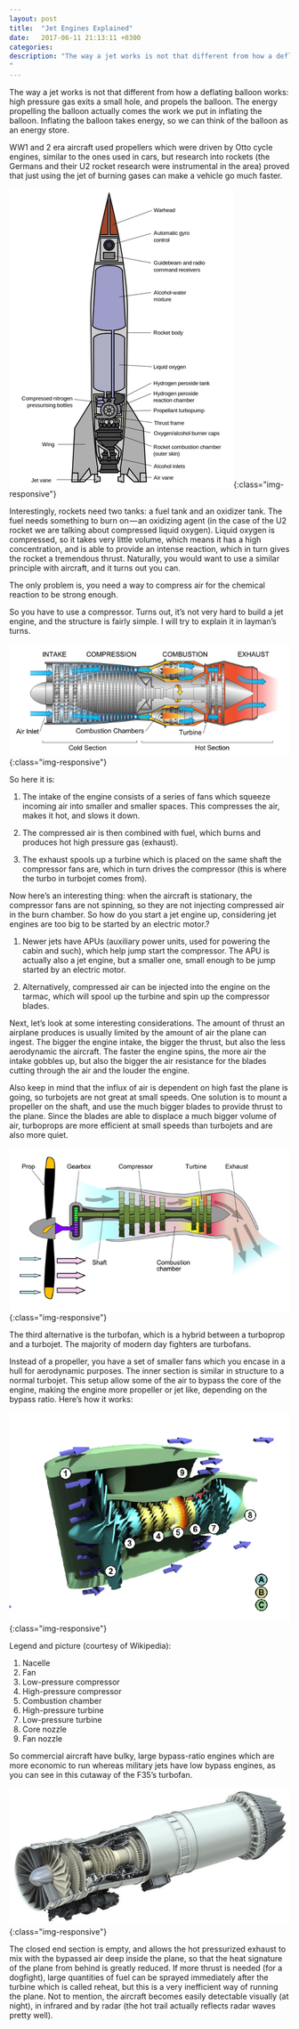 ```yaml
---
layout: post
title:  "Jet Engines Explained"
date:   2017-06-11 21:13:11 +0300
categories:
description: "The way a jet works is not that different from how a deflating balloon works: high pressure gas exits a small hole, and propels the balloon. The energy propelling the balloon actually comes the work we put in inflating the balloon...
"
---
```


The way a jet works is not that different from how a deflating balloon works: high pressure gas exits a small hole, and propels the balloon. The energy propelling the balloon actually comes the work we put in inflating the balloon. Inflating the balloon takes energy, so we can think of the balloon as an energy store.

WW1 and 2 era aircraft used propellers which were driven by Otto cycle engines, similar to the ones used in cars, but research into rockets (the Germans and their U2 rocket research were instrumental in the area) proved that just using the jet of burning gases can make a vehicle go much faster.

![image-title-here](/images/rocket.png){:class="img-responsive"} 

Interestingly, rockets need two tanks: a fuel tank and an oxidizer tank. The fuel needs something to burn on — an oxidizing agent (in the case of the U2 rocket we are talking about compressed liquid oxygen). Liquid oxygen is compressed, so it takes very little volume, which means it has a high concentration, and is able to provide an intense reaction, which in turn gives the rocket a tremendous thrust. Naturally, you would want to use a similar principle with aircraft, and it turns out you can.

The only problem is, you need a way to compress air for the chemical reaction to be strong enough.

So you have to use a compressor. Turns out, it’s not very hard to build a jet engine, and the structure is fairly simple. I will try to explain it in layman’s turns.

![image-title-here](/images/jet.png){:class="img-responsive"} 

So here it is:

1. The intake of the engine consists of a series of fans which squeeze incoming air into smaller and smaller spaces. This compresses the air, makes it hot, and slows it down.

2. The compressed air is then combined with fuel, which burns and produces hot high pressure gas (exhaust).

3. The exhaust spools up a turbine which is placed on the same shaft the compressor fans are, which in turn drives the compressor (this is where the turbo in turbojet comes from).

Now here’s an interesting thing: when the aircraft is stationary, the compressor fans are not spinning, so they are not injecting compressed air in the burn chamber. So how do you start a jet engine up, considering jet engines are too big to be started by an electric motor.?

1. Newer jets have APUs (auxiliary power units, used for powering the cabin and such), which help jump start the compressor. The APU is actually also a jet engine, but a smaller one, small enough to be jump started by an electric motor.

2. Alternatively, compressed air can be injected into the engine on the tarmac, which will spool up the turbine and spin up the compressor blades.

Next, let’s look at some interesting considerations. The amount of thrust an airplane produces is usually limited by the amount of air the plane can ingest. The bigger the engine intake, the bigger the thrust, but also the less aerodynamic the aircraft. The faster the engine spins, the more air the intake gobbles up, but also the bigger the air resistance for the blades cutting through the air and the louder the engine.

Also keep in mind that the influx of air is dependent on high fast the plane is going, so turbojets are not great at small speeds. One solution is to mount a propeller on the shaft, and use the much bigger blades to provide thrust to the plane. Since the blades are able to displace a much bigger volume of air, turboprops are more efficient at small speeds than turbojets and are also more quiet.

![image-title-here](/images/propeller.png){:class="img-responsive"} 

The third alternative is the turbofan, which is a hybrid between a turboprop and a turbojet. The majority of modern day fighters are turbofans.

Instead of a propeller, you have a set of smaller fans which you encase in a hull for aerodynamic purposes. The inner section is similar in structure to a normal turbojet. This setup allow some of the air to bypass the core of the engine, making the engine more propeller or jet like, depending on the bypass ratio. Here’s how it works:

![image-title-here](/images/engine-anim.gif){:class="img-responsive"} 

Legend and picture (courtesy of Wikipedia):

1. Nacelle
2. Fan
3. Low-pressure compressor
4. High-pressure compressor
5. Combustion chamber
6. High-pressure turbine
7. Low-pressure turbine
8. Core nozzle
9. Fan nozzle

So commercial aircraft have bulky, large bypass-ratio engines which are more economic to run whereas military jets have low bypass engines, as you can see in this cutaway of the F35’s turbofan.

![image-title-here](/images/f35-engine.jpeg){:class="img-responsive"} 

The closed end section is empty, and allows the hot pressurized exhaust to mix with the bypassed air deep inside the plane, so that the heat signature of the plane from behind is greatly reduced. If more thrust is needed (for a dogfight), large quantities of fuel can be sprayed immediately after the turbine which is called reheat, but this is a very inefficient way of running the plane. Not to mention, the aircraft becomes easily detectable visually (at night), in infrared and by radar (the hot trail actually reflects radar waves pretty well).

